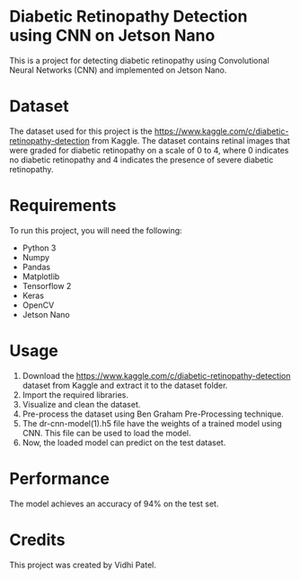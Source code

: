 # Diabetic Retinopathy Detection using CNN on Jetson Nano
This is a project for detecting diabetic retinopathy using Convolutional Neural Networks (CNN) and implemented on Jetson Nano.

# Dataset
The dataset used for this project is the https://www.kaggle.com/c/diabetic-retinopathy-detection from Kaggle. The dataset contains retinal images that were graded for diabetic retinopathy on a scale of 0 to 4, where 0 indicates no diabetic retinopathy and 4 indicates the presence of severe diabetic retinopathy.

# Requirements
To run this project, you will need the following:

* Python 3
* Numpy
* Pandas
* Matplotlib
* Tensorflow 2
* Keras
* OpenCV
* Jetson Nano

# Usage
1. Download the https://www.kaggle.com/c/diabetic-retinopathy-detection dataset from Kaggle and extract it to the dataset folder.
2. Import the required libraries.
3. Visualize and clean the dataset.
4. Pre-process the dataset using Ben Graham Pre-Processing technique.
5. The dr-cnn-model(1).h5 file have the weights of a trained model using CNN. This file can be used to load the model.
6. Now, the loaded model can predict on the test dataset.

# Performance
The model achieves an accuracy of 94% on the test set.

# Credits
This project was created by Vidhi Patel.
